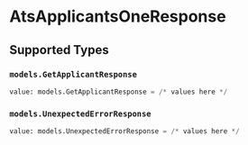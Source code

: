 # AtsApplicantsOneResponse


## Supported Types

### `models.GetApplicantResponse`

```python
value: models.GetApplicantResponse = /* values here */
```

### `models.UnexpectedErrorResponse`

```python
value: models.UnexpectedErrorResponse = /* values here */
```

